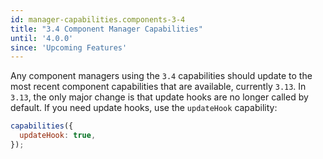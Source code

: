 ```yaml
---
id: manager-capabilities.components-3-4
title: "3.4 Component Manager Capabilities"
until: '4.0.0'
since: 'Upcoming Features'
---
```


Any component managers using the `3.4` capabilities should update to the most
recent component capabilities that are available, currently `3.13`. In `3.13`,
the only major change is that update hooks are no longer called by default. If
you need update hooks, use the `updateHook` capability:

```js
capabilities({
  updateHook: true,
});
```
